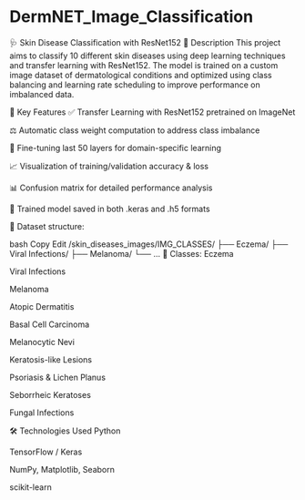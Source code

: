 # DermNET_Image_Classification

🩺 Skin Disease Classification with ResNet152
🔬 Description
This project aims to classify 10 different skin diseases using deep learning techniques and transfer learning with ResNet152. The model is trained on a custom image dataset of dermatological conditions and optimized using class balancing and learning rate scheduling to improve performance on imbalanced data.

📌 Key Features
✅ Transfer Learning with ResNet152 pretrained on ImageNet

⚖️ Automatic class weight computation to address class imbalance

🧠 Fine-tuning last 50 layers for domain-specific learning

📈 Visualization of training/validation accuracy & loss

📊 Confusion matrix for detailed performance analysis

💾 Trained model saved in both .keras and .h5 formats

📂 Dataset structure:

bash
Copy
Edit
/skin_diseases_images/IMG_CLASSES/
  ├── Eczema/
  ├── Viral Infections/
  ├── Melanoma/
  └── ...
🧪 Classes:
Eczema

Viral Infections

Melanoma

Atopic Dermatitis

Basal Cell Carcinoma

Melanocytic Nevi

Keratosis-like Lesions

Psoriasis & Lichen Planus

Seborrheic Keratoses

Fungal Infections

🛠️ Technologies Used
Python

TensorFlow / Keras

NumPy, Matplotlib, Seaborn

scikit-learn

